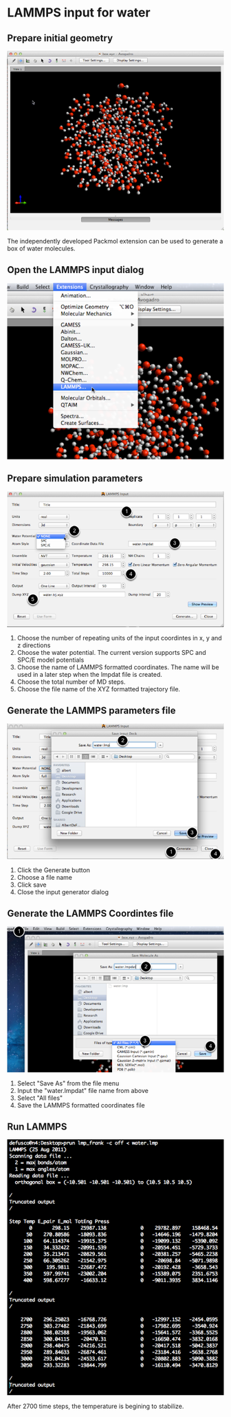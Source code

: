 # LAMMPS input for water

## Prepare initial geometry

![Prepare initial geometry][1]

[1]: images/lammps-input-for-water/prepare-initial-geometry.png

The independently developed Packmol extension can be used to generate a box of water molecules.

## Open the LAMMPS input dialog

![Open the LAMMPS input dialog][2]

[2]: images/lammps-input-for-water/open-the-lammps-input-dialog.png



## Prepare simulation parameters

![Prepare simulation parameters][3]

[3]: images/lammps-input-for-water/prepare-simulation-parameters.png

1. Choose the number of repeating units of the input coordintes in x, y and z directions
1. Choose the water potential.  The current version supports SPC and SPC/E model potentials
1. Choose the name of LAMMPS formatted coordinates.  The name will be used in a later step when the lmpdat file is created.
1. Choose the total number of MD steps.
1. Choose the file name of the XYZ formatted trajectory file.

## Generate the LAMMPS parameters file

![Generate the LAMMPS parameters file][4]

[4]: images/lammps-input-for-water/generate-the-lammps-parameters-file.png

1. Click the Generate button
1. Choose a file name
1. Click save
1. Close the input generator dialog

## Generate the LAMMPS Coordintes file

![Generate the LAMMPS Coordintes file][5]

[5]: images/lammps-input-for-water/generate-the-lammps-coordintes-file.png

1. Select "Save As" from the file menu
1. Input the "water.lmpdat" file name from above
1. Select "All files"
1. Save the LAMMPS formatted coordinates file

## Run LAMMPS

![Run LAMMPS][6]

[6]: images/lammps-input-for-water/run-lammps.png

After 2700 time steps, the temperature is begining to stabilize.